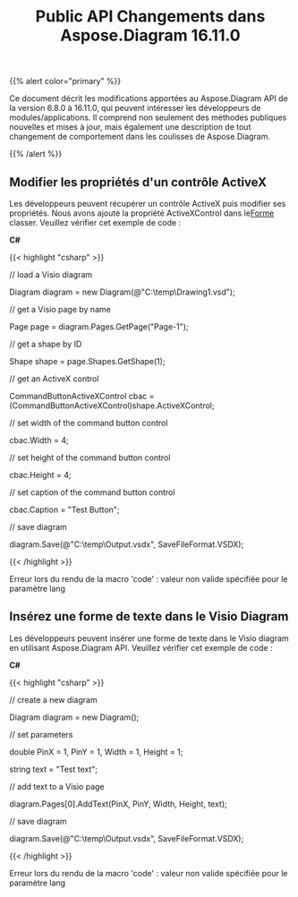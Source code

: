 ﻿---
title: Public API Changements dans Aspose.Diagram 16.11.0
type: docs
weight: 20
url: /fr/net/public-api-changes-in-aspose-diagram-16-11-0/
---
{{% alert color="primary" %}} 

Ce document décrit les modifications apportées au Aspose.Diagram API de la version 6.8.0 à 16.11.0, qui peuvent intéresser les développeurs de modules/applications. Il comprend non seulement des méthodes publiques nouvelles et mises à jour, mais également une description de tout changement de comportement dans les coulisses de Aspose.Diagram.

{{% /alert %}} 
## **Modifier les propriétés d'un contrôle ActiveX**
 Les développeurs peuvent récupérer un contrôle ActiveX puis modifier ses propriétés. Nous avons ajouté la propriété ActiveXControl dans le[Forme](http://www.aspose.com/api/net/diagram/aspose.diagram/shape) classer. Veuillez vérifier cet exemple de code :

**C#**

{{< highlight "csharp" >}}

 // load a Visio diagram

Diagram diagram = new Diagram(@"C:\temp\Drawing1.vsd");

// get a Visio page by name

Page page = diagram.Pages.GetPage("Page-1");

// get a shape by ID

Shape shape = page.Shapes.GetShape(1);

// get an ActiveX control

CommandButtonActiveXControl cbac = (CommandButtonActiveXControl)shape.ActiveXControl;

// set width of the command button control

cbac.Width = 4;

// set height of the command button control

cbac.Height = 4;

// set caption of the command button control

cbac.Caption = "Test Button";

// save diagram

diagram.Save(@"C:\temp\Output.vsdx", SaveFileFormat.VSDX);

{{< /highlight >}}

Erreur lors du rendu de la macro 'code' : valeur non valide spécifiée pour le paramètre lang
## **Insérez une forme de texte dans le Visio Diagram**
Les développeurs peuvent insérer une forme de texte dans le Visio diagram en utilisant Aspose.Diagram API. Veuillez vérifier cet exemple de code :

**C#**

{{< highlight "csharp" >}}

 // create a new diagram

Diagram diagram = new Diagram();

// set parameters

double PinX = 1, PinY = 1, Width = 1, Height = 1;

string text = "Test text";

// add text to a Visio page

diagram.Pages[0].AddText(PinX, PinY, Width, Height, text);

// save diagram 

diagram.Save(@"C:\temp\Output.vsdx", SaveFileFormat.VSDX);

{{< /highlight >}}

Erreur lors du rendu de la macro 'code' : valeur non valide spécifiée pour le paramètre lang
